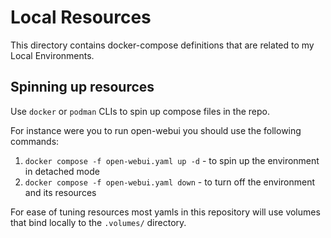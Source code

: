# Local Resources

This directory contains docker-compose definitions that are related to my Local Environments.

## Spinning up resources

Use `docker` or `podman` CLIs to spin up compose files in the repo.

For instance were you to run open-webui you should use the following commands:

1. `docker compose -f open-webui.yaml up -d` - to spin up the environment in detached mode
2. `docker compose -f open-webui.yaml down` - to turn off the environment and its resources

For ease of tuning resources most yamls in this repository will use volumes that bind locally to the `.volumes/` directory.

